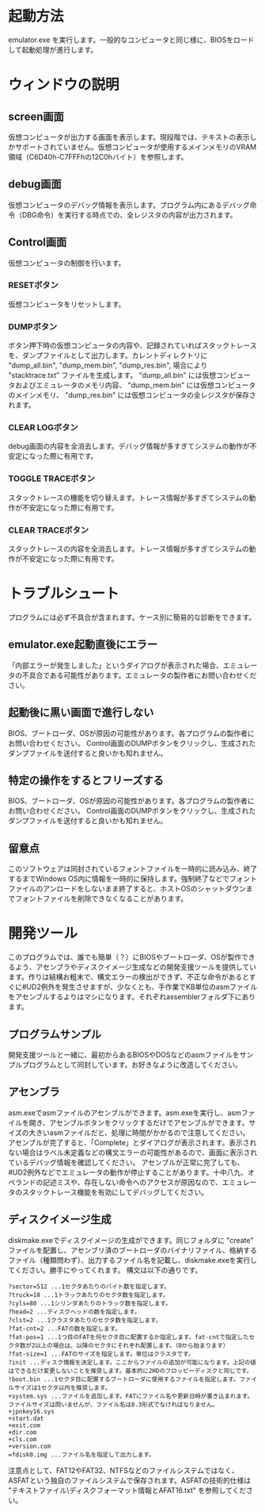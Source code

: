 # 起動方法
emulator.exe を実行します。一般的なコンピュータと同じ様に、BIOSをロードして起動処理が進行します。

# ウィンドウの説明
## screen画面
仮想コンピュータが出力する画面を表示します。現段階では、テキストの表示しかサポートされていません。仮想コンピュータが使用するメインメモリのVRAM領域（C6D40h-C7FFFhの12C0hバイト）を参照します。

## debug画面
仮想コンピュータのデバッグ情報を表示します。プログラム内にあるデバッグ命令（DBG命令）を実行する時点での、全レジスタの内容が出力されます。

## Control画面
仮想コンピュータの制御を行います。

### RESETボタン
仮想コンピュータをリセットします。

### DUMPボタン
ボタン押下時の仮想コンピュータの内容や、記録されていればスタックトレースを、ダンプファイルとして出力します。カレントディレクトリに "dump_all.bin", "dump_mem.bin", "dump_res.bin", 場合により "stacktrace.txt" ファイルを生成します。 "dump_all.bin" には仮想コンピュータおよびエミュレータのメモリ内容、 "dump_mem.bin" には仮想コンピュータのメインメモリ、 "dump_res.bin" には仮想コンピュータの全レジスタが保存されます。

### CLEAR LOGボタン
debug画面の内容を全消去します。デバッグ情報が多すぎてシステムの動作が不安定になった際に有用です。

### TOGGLE TRACEボタン
スタックトレースの機能を切り替えます。トレース情報が多すぎてシステムの動作が不安定になった際に有用です。

### CLEAR TRACEボタン
スタックトレースの内容を全消去します。トレース情報が多すぎてシステムの動作が不安定になった際に有用です。

# トラブルシュート
プログラムには必ず不具合が含まれます。ケース別に簡易的な診断をできます。

## emulator.exe起動直後にエラー
「内部エラーが発生しました」というダイアログが表示された場合、エミュレータの不具合である可能性があります。エミュレータの製作者にお問い合わせください。

## 起動後に黒い画面で進行しない
BIOS、ブートローダ、OSが原因の可能性があります。各プログラムの製作者にお問い合わせください。
Control画面のDUMPボタンをクリックし、生成されたダンプファイルを送付すると良いかも知れません。

## 特定の操作をするとフリーズする
BIOS、ブートローダ、OSが原因の可能性があります。各プログラムの製作者にお問い合わせください。
Control画面のDUMPボタンをクリックし、生成されたダンプファイルを送付すると良いかも知れません。

## 留意点
このソフトウェアは同封されているフォントファイルを一時的に読み込み、終了するまでWindows OS内に情報を一時的に保持します。強制終了などでフォントファイルのアンロードをしないまま終了すると、ホストOSのシャットダウンまでフォントファイルを削除できなくなることがあります。

# 開発ツール
このプログラムでは、誰でも簡単（？）にBIOSやブートローダ、OSが製作できるよう、アセンブラやディスクイメージ生成などの開発支援ツールを提供しています。作りは結構お粗末で、構文エラーの検出ができず、不正な命令があるとすぐに#UD2例外を発生させますが、少なくとも、手作業でKB単位のasmファイルをアセンブルするよりはマシになります。それぞれassemblerフォルダ下にあります。

## プログラムサンプル
開発支援ツールと一緒に、最初からあるBIOSやDOSなどのasmファイルをサンプルプログラムとして同封しています。お好きなように改造してください。

## アセンブラ
asm.exeでasmファイルのアセンブルができます。asm.exeを実行し、asmファイルを開き、アセンブルボタンをクリックするだけでアセンブルができます。サイズの大きいasmファイルだと、処理に時間がかかるので注意してください。
アセンブルが完了すると、「Complete」とダイアログが表示されます。表示されない場合はラベル未定義などの構文エラーの可能性があるので、画面に表示されているデバッグ情報を確認してください。
アセンブルが正常に完了しても、#UD2例外などでエミュレータの動作が停止することがあります。十中八九、オペランドの記述ミスや、存在しない命令へのアクセスが原因なので、エミュレータのスタックトレース機能を有効にしてデバッグしてください。

## ディスクイメージ生成
diskmake.exeでディスクイメージの生成ができます。同じフォルダに "create" ファイルを配置し、アセンブリ済のブートローダのバイナリファイル、格納するファイル（種類問わず）、出力するファイル名を記載し、diskmake.exeを実行してください。勝手にやってくれます。
構文は以下の通りです。

    ?sector=512 ...1セクタあたりのバイト数を指定します。
    ?truck=18 ...1トラックあたりのセクタ数を指定します。
    ?cyls=80 ...1シリンダあたりのトラック数を指定します。
    ?head=2 ...ディスクヘッドの数を指定します。
    ?clst=2 ...1クラスタあたりのセクタ数を指定します。
    ?fat-cnt=2 ...FATの数を指定します。
    ?fat-pos=1 ...1つ目のFATを何セクタ目に配置するか指定します。fat-cntで指定したセクタ数が2以上の場合は、以降のセクタにそれぞれ配置します。（0から始まります）
    ?fat-size=1 ...FATのサイズを指定します。単位はクラスタです。
    ?init ...ディスク情報を決定します。ここからファイルの追加が可能になります。上記の値はできるだけ変更しないことを推奨します。基本的に2HDのフロッピーディスクと同じです。
    !boot.bin ...1セクタ目に配置するブートローダに使用するファイルを指定します。ファイルサイズは1セクタ以内を推奨します。
    +system.sys ...ファイルを追加します。FATにファイル名や更新日時が書き込まれます。ファイルサイズは問いませんが、ファイル名は8.3形式でなければなりません。
    +jpnkey16.sys
    +start.dat
    +exit.com
    +dir.com
    +cls.com
    +version.com
    =fdisk0.img ...ファイル名を指定して出力します。

注意点として、FAT12やFAT32、NTFSなどのファイルシステムではなく、ASFATという独自のファイルシステムで保存されます。ASFATの技術的仕様は "テキストファイル\ディスクフォーマット情報とAFAT16.txt" を参照してください。